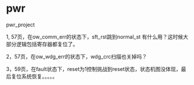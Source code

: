 # pwr
pwr_project

1, 57页，在ow_comm_err的状态下，sft_rst跳到normal_st 有什么用？这时候大部分逻辑包括寄存器都复位了。

2，57页，在ow_wdg_err的状态下，wdg_crc扫描也关掉吗？

3，59页，在fault状态下，reset为1控制挑战到reset状态，状态机图没体现，最后复位系统恢复。。。。。
